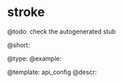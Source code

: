 stroke
=============

@todo:
	check the autogenerated stub


@short:
	

@type: 
@example:


@template:	api_config
@descr:


